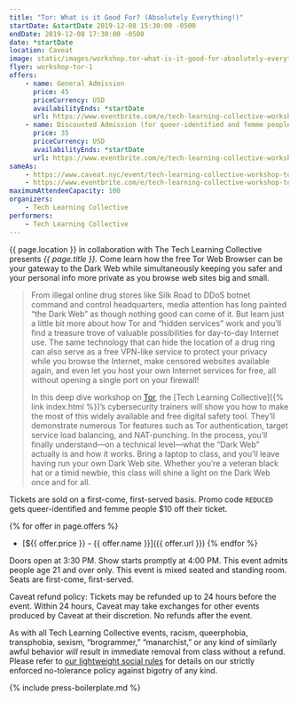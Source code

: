 ```yaml
---
title: "Tor: What is it Good For? (Absolutely Everything!)"
startDate: &startDate 2019-12-08 15:30:00 -0500
endDate: 2019-12-08 17:30:00 -0500
date: *startDate
location: Caveat
image: static/images/workshop.tor-what-is-it-good-for-absolutely-everything.rectangle.png
flyer: workshop-tor-1
offers:
    - name: General Admission
      price: 45
      priceCurrency: USD
      availabilityEnds: *startDate
      url: https://www.eventbrite.com/e/tech-learning-collective-workshop-tor-what-is-it-good-for-absolutely-everything-tickets-75212928895
    - name: Discounted Admission (for queer-identified and femme people)
      price: 35
      priceCurrency: USD
      availabilityEnds: *startDate
      url: https://www.eventbrite.com/e/tech-learning-collective-workshop-tor-what-is-it-good-for-absolutely-everything-tickets-75212928895
sameAs:
    - https://www.caveat.nyc/event/tech-learning-collective-workshop-tor-what-is-it-good-for-absolutely-everything-12-8-2019
    - https://www.eventbrite.com/e/tech-learning-collective-workshop-tor-what-is-it-good-for-absolutely-everything-tickets-75212928895
maximumAttendeeCapacity: 100
organizers:
    - Tech Learning Collective
performers:
    - Tech Learning Collective
---
```


{{ page.location }} in collaboration with The Tech Learning Collective presents *{{ page.title }}.* Come learn how the free Tor Web Browser can be your gateway to the Dark Web while simultaneously keeping you safer and your personal info more private as you browse web sites big and small.

> From illegal online drug stores like Silk Road to DDoS botnet command and control headquarters, media attention has long painted &ldquo;the Dark Web&rdquo; as though nothing good can come of it. But learn just a little bit more about how Tor and &ldquo;hidden services&rdquo; work and you&rsquo;ll find a treasure trove of valuable possibilities for day-to-day Internet use. The same technology that can hide the location of a drug ring can also serve as a free VPN-like service to protect your privacy while you browse the Internet, make censored websites available again, and even let you host your own Internet services for free, all without opening a single port on your firewall!
>
> In this deep dive workshop on [Tor](https://torproject.org/), the [Tech Learning Collective]({% link index.html %})&rsquo;s cybersecurity trainers will show you how to make the most of this widely available and free digital safety tool. They&rsquo;ll demonstrate numerous Tor features such as Tor authentication, target service load balancing, and NAT-punching. In the process, you&rsquo;ll finally understand—on a technical level—what the &ldquo;Dark Web&rdquo; actually is and how it works. Bring a laptop to class, and you&rsquo;ll leave having run your own Dark Web site. Whether you’re a veteran black hat or a timid newbie, this class will shine a light on the Dark Web once and for all.

Tickets are sold on a first-come, first-served basis. Promo code <code>REDUCED</code> gets queer-identified and femme people $10 off their ticket.

{% for offer in page.offers %}
* [${{ offer.price }} - {{ offer.name }}]({{ offer.url }})
{% endfor %}

Doors open at 3:30 PM. Show starts promptly at 4:00 PM. This event admits people age 21 and over only. This event is mixed seated and standing room. Seats are first-come, first-served.

Caveat refund policy: Tickets may be refunded up to 24 hours before the event. Within 24 hours, Caveat may take exchanges for other events produced by Caveat at their discretion. No refunds after the event.

As with all Tech Learning Collective events, racism, queerphobia, transphobia, sexism, &ldquo;brogrammer,&rdquo; &ldquo;manarchist,&rdquo; or any kind of similarly awful behavior *will* result in immediate removal from class without a refund. Please refer to [our lightweight social rules](https://github.com/AnarchoTechNYC/meta/wiki/Social-rules) for details on our strictly enforced no-tolerance policy against bigotry of any kind.

{% include press-boilerplate.md %}
